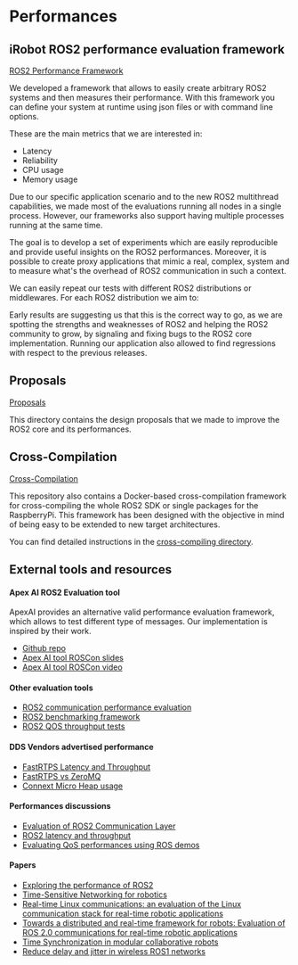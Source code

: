 # Performances

## iRobot ROS2 performance evaluation framework

[ROS2 Performance Framework](performances)

We developed a framework that allows to easily create arbitrary ROS2 systems and then measures their performance.
With this framework you can define your system at runtime using json files or with command line options.

These are the main metrics that we are interested in:

 - Latency
 - Reliability
 - CPU usage
 - Memory usage

Due to our specific application scenario and to the new ROS2 multithread capabilities, we made most of the evaluations running all nodes in a single process.
However, our frameworks also support having multiple processes running at the same time.

The goal is to develop a set of experiments which are easily reproducible and provide useful insights on the ROS2 performances.
Moreover, it is possible to create proxy applications that mimic a real, complex, system and to measure what's the overhead of ROS2 communication in such a context.

We can easily repeat our tests with different ROS2 distributions or middlewares.
For each ROS2 distribution we aim to:

Early results are suggesting us that this is the correct way to go, as we are spotting the strengths and weaknesses of ROS2 and helping the ROS2 community to grow, by signaling and fixing bugs to the ROS2 core implementation.
Running our application also allowed to find regressions with respect to the previous releases.


## Proposals

[Proposals](proposals)

This directory contains the design proposals that we made to improve the ROS2 core and its performances.

## Cross-Compilation

[Cross-Compilation](cross-compiling)

This repository also contains a Docker-based cross-compilation framework for cross-compiling the whole ROS2 SDK or single packages for the RaspberryPi.
This framework has been designed with the objective in mind of being easy to be extended to new target architectures.

You can find detailed instructions in the [cross-compiling directory](cross-compiling).


## External tools and resources

#### Apex AI ROS2 Evaluation tool

ApexAI provides an alternative valid performance evaluation framework, which allows to test different type of messages.
Our implementation is inspired by their work.

 - [Github repo](https://github.com/ApexAI/performance_test)
 - [Apex AI tool ROSCon slides](https://roscon.ros.org/2018/presentations/ROSCon2018_MiddlewarePerformanceTesting.pdf)
 - [Apex AI tool ROSCon video](https://vimeo.com/293257342)

#### Other evaluation tools

 - [ROS2 communication performance evaluation](https://github.com/ros2/rclcpp/issues/634)
 - [ROS2 benchmarking framework](https://github.com/piappl/ros2_benchmarking)
 - [ROS2 QOS throughput tests](https://github.com/Adlink-ROS/adlink_ros2_tools)

#### DDS Vendors advertised performance

 - [FastRTPS Latency and Throughput](https://www.eprosima.com/index.php/resources-all/performance/40-eprosima-fast-rtps-performance)
 - [FastRTPS vs ZeroMQ](https://www.eprosima.com/index.php/resources-all/performance/zmq-vs-eprosima-fast-rtps)
 - [Connext Micro Heap usage](https://community.rti.com/static/documentation/connext-micro/2.4.10/doc/html/group__datasheet__armv6leLinux2__6gcc4__6__3.html#armv6leLinux2_6gcc4_6_3_HEAP)

#### Performances discussions

 - [Evaluation of ROS2 Communication Layer](https://roscon.ros.org/2016/presentations/rafal.kozik-ros2evaluation.pdf)
 - [ROS2 latency and throughput](https://discourse.ros.org/t/latency-and-throughput-in-ros2/4367)
 - [Evaluating QoS performances using ROS demos](https://github.com/ros2/rmw_fastrtps/issues/202)


#### Papers

 - [Exploring the performance of ROS2](https://www.semanticscholar.org/paper/Exploring-the-performance-of-ROS2-Maruyama-Kato/07b895f3b584dea4f64e91844f243de382026b20)
 - [Time-Sensitive Networking for robotics](https://arxiv.org/abs/1804.07643)
 - [Real-time Linux communications: an evaluation of the Linux communication stack for real-time robotic applications](https://arxiv.org/pdf/1808.10821.pdf)
 - [Towards a distributed and real-time framework for robots: Evaluation
of ROS 2.0 communications for real-time robotic applications](https://arxiv.org/pdf/1809.02595.pdf)
 - [Time Synchronization in modular collaborative robots](https://arxiv.org/pdf/1809.07295.pdf)
 - [Reduce delay and jitter in wireless ROS1 networks](https://arxiv.org/pdf/1707.07540.pdf)

